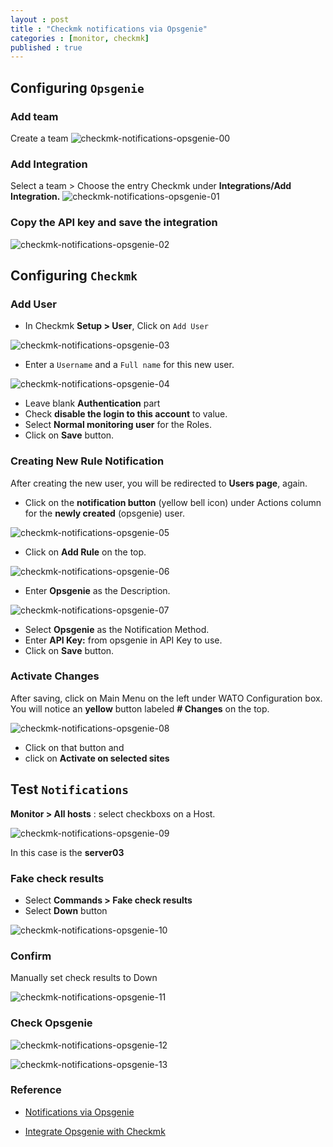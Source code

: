 ```yaml
---
layout : post
title : "Checkmk notifications via Opsgenie"
categories : [monitor, checkmk]
published : true
---
```


## Configuring `Opsgenie`

### Add team
Create a team
![checkmk-notifications-opsgenie-00](/assets/img/2023-08/checkmk-notifications-opsgenie-00.png)

### Add Integration
Select a team > Choose the entry Checkmk under **Integrations/Add Integration.**
![checkmk-notifications-opsgenie-01](/assets/img/2023-08/checkmk-notifications-opsgenie-01.png)

### Copy the API key and save the integration

![checkmk-notifications-opsgenie-02](/assets/img/2023-08/checkmk-notifications-opsgenie-02.png)

## Configuring `Checkmk`

### Add User
* In Checkmk **Setup > User**, Click on `Add User`

![checkmk-notifications-opsgenie-03](/assets/img/2023-08/checkmk-notifications-opsgenie-03.png)


* Enter a `Username` and a `Full name` for this new user.

![checkmk-notifications-opsgenie-04](/assets/img/2023-08/checkmk-notifications-opsgenie-04.png)

* Leave blank **Authentication** part 
* Check **disable the login to this account** to value.
* Select **Normal monitoring user** for the Roles.
* Click on **Save** button.


### Creating New Rule Notification
After creating the new user, you will be redirected to **Users page**, again.

* Click on the **notification button** (yellow bell icon) under Actions column for the **newly created** (opsgenie) user.

![checkmk-notifications-opsgenie-05](/assets/img/2023-08/checkmk-notifications-opsgenie-05.png)

* Click on **Add Rule** on the top.

![checkmk-notifications-opsgenie-06](/assets/img/2023-08/checkmk-notifications-opsgenie-06.png)

* Enter **Opsgenie** as the Description.

![checkmk-notifications-opsgenie-07](/assets/img/2023-08/checkmk-notifications-opsgenie-07.png)

   * Select **Opsgenie** as the Notification Method.
   * Enter **API Key:** from opsgenie in API Key to use.
   * Click on **Save** button.

### Activate Changes
After saving, click on Main Menu on the left under WATO Configuration box.  You will notice an **yellow** button labeled **# Changes** on the top.

![checkmk-notifications-opsgenie-08](/assets/img/2023-08/checkmk-notifications-opsgenie-08.png)

   * Click on that button and 
   * click on **Activate on selected sites**


 ## Test `Notifications`

**Monitor > All hosts** : select checkboxs on a Host.

![checkmk-notifications-opsgenie-09](/assets/img/2023-08/checkmk-notifications-opsgenie-09.png)

In this case is the **server03**

### Fake check results
   * Select **Commands > Fake check results**
   * Select **Down** button
   
![checkmk-notifications-opsgenie-10](/assets/img/2023-08/checkmk-notifications-opsgenie-10.png)

### Confirm
Manually set check results to Down

![checkmk-notifications-opsgenie-11](/assets/img/2023-08/checkmk-notifications-opsgenie-11.png)


### Check  **Opsgenie** 

![checkmk-notifications-opsgenie-12](/assets/img/2023-08/checkmk-notifications-opsgenie-12.png)


![checkmk-notifications-opsgenie-13](/assets/img/2023-08/checkmk-notifications-opsgenie-13.png)

### Reference
* [Notifications via Opsgenie](https://docs.checkmk.com/latest/en/notifications_opsgenie.html)

* [Integrate Opsgenie with Checkmk](https://support.atlassian.com/opsgenie/docs/integrate-opsgenie-with-checkmk/)